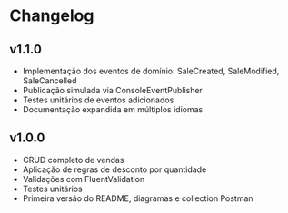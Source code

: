 # Changelog

## v1.1.0
- Implementação dos eventos de domínio: SaleCreated, SaleModified, SaleCancelled
- Publicação simulada via ConsoleEventPublisher
- Testes unitários de eventos adicionados
- Documentação expandida em múltiplos idiomas

## v1.0.0
- CRUD completo de vendas
- Aplicação de regras de desconto por quantidade
- Validações com FluentValidation
- Testes unitários
- Primeira versão do README, diagramas e collection Postman
